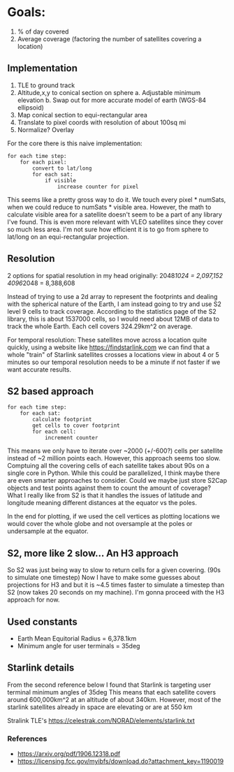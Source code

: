 # Goals:

1. % of day covered
2. Average coverage (factoring the number of satellites covering a location)

## Implementation

1. TLE to ground track
2. Altitude,x,y to conical section on sphere
   a. Adjustable minimum elevation
   b. Swap out for more accurate model of earth (WGS-84 ellipsoid)
3. Map conical section to equi-rectangular area
4. Translate to pixel coords with resolution of about 100sq mi
5. Normalize? Overlay

For the core there is this naive implementation:

```
for each time step:
    for each pixel:
        convert to lat/long
        for each sat:
            if visible
                increase counter for pixel
```

This seems like a pretty gross way to do it. We touch every pixel \* numSats, when we could reduce to
numSats \* visible area. However, the math to calculate visible area for a satellite doesn't seem to
be a part of any library I've found. This is even more relevant with VLEO satellites since they cover
so much less area. I'm not sure how efficient it is to go from sphere to lat/long
on an equi-rectangular projection.

## Resolution

2 options for spatial resolution in my head originally:
2048*1024 = 2,097,152
4096*2048 = 8,388,608‬

Instead of trying to use a 2d array to represent the footprints and dealing with the spherical nature
of the Earth, I am instead going to try and use S2 level 9 cells to track coverage. According to the
statistics page of the S2 library, this is about 1537000 cells, so I would need about 12MB of data to
track the whole Earth. Each cell covers 324.29km^2 on average.

For temporal resolution:
These satellites move across a location quite quickly, using a website like https://findstarlink.com
we can find that a whole "train" of Starlink satellites crosses a locations view in about 4 or 5 minutes
so our temporal resolution needs to be a minute if not faster if we want accurate results. 

## S2 based approach

```
for each time step:
    for each sat:
        calculate footprint
        get cells to cover footprint
        for each cell:
            increment counter
```

This means we only have to iterate over ~2000 (+/-600?) cells per satellite instead of ~2 million 
points each. However, this approach seems too slow. Comptuing all the covering cells of each satellite
takes about 90s on a single core in Python. While this could be parallelized, I think maybe there
are even smarter approaches to consider. Could we maybe just store S2Cap objects and test points
against them to count the amount of coverage? What I really like from S2 is that it handles the
issues of latitude and longitude meaning different distances at the equator vs the poles.

In the end for plotting, if we used the cell vertices as plotting locations we would cover the whole
globe and not oversample at the poles or undersample at the equator.

## S2, more like 2 slow... An H3 approach
So S2 was just being way to slow to return cells for a given covering. (90s to simulate one timestep)
Now I have to make some guesses about projections for H3 and but it is ~4.5 times faster to simulate 
a timestep than S2 (now takes 20 seconds on my machine). I'm gonna proceed with the H3 approach for
now.

## Used constants

- Earth Mean Equitorial Radius = 6,378.1km
- Minimum angle for user terminals = 35deg

## Starlink details

From the second reference below I found that Starlink is targeting user terminal minimum angles of 35deg
This means that each satellite covers around 600,000km^2 at an altitude of about 340km. However, most of
the starlink satellites already in space are elevating or are at 550 km

Stralink TLE's
https://celestrak.com/NORAD/elements/starlink.txt


### References

- https://arxiv.org/pdf/1906.12318.pdf
- https://licensing.fcc.gov/myibfs/download.do?attachment_key=1190019
